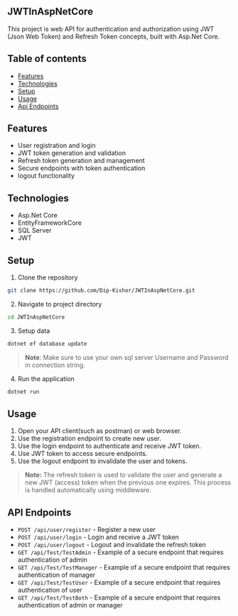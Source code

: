 ## JWTInAspNetCore

This project is web API for authentication and authorization using JWT (Json Web Token) and Refresh Token concepts, built with Asp.Net Core.

## Table of contents
- [Features](#features)
- [Technologies](#technologies)
- [Setup](#setup)
- [Usage](#usage)
- [Api Endpoints](#api-endpoints)

## Features

- User registration and login
- JWT token generation and validation
- Refresh token generation and management
- Secure endpoints with token authentication
- logout functionality

## Technologies

- Asp.Net Core
- EntityFrameworkCore
- SQL Server
- JWT

## Setup

1. Clone the repository

```sh
git clone https://github.com/Dip-Kishor/JWTInAspNetCore.git
```

2. Navigate to project directory

```sh
cd JWTInAspNetCore
```

3. Setup data

```sh
dotnet ef database update
```
>**Note**: Make sure to use your own sql server Username and Password in connection string.

4. Run the application

```sh
dotnet run
```
## Usage
1. Open your API client(such as postman) or web browser.
2. Use the registration endpoint to create new user.
3. Use the login endpoint to authenticate and receive JWT token.
4. Use JWT token to access secure endpoints.
5. Use the logout endpoint to invalidate the user and tokens.
> **Note:** The refresh token is used to validate the user and generate a new JWT (access) token when the previous one expires. This process is handled automatically using middleware.

## API Endpoints
- `POST /api/user/register` - Register a new user
- `POST /api/user/login` - Login and receive a JWT token
- `POST /api/user/logout` - Logout and invalidate the refresh token
- `GET /api/Test/TestAdmin` - Example of a secure endpoint that requires authentication of admin
- `GET /api/Test/TestManager` - Example of a secure endpoint that requires authentication of manager
- `GET /api/Test/TestUser` - Example of a secure endpoint that requires authentication of user
- `GET /api/Test/TestBoth` - Example of a secure endpoint that requires authentication of admin or manager

